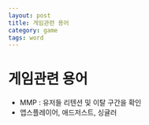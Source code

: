 ```yaml
---
layout: post
title: 게임관련 용어
category: game
tags: word
---
```

# 게임관련 용어
* MMP : 유저들 리텐션 및 이탈 구간을 확인
* 앱스플레이어, 애드저스트, 싱귤러
